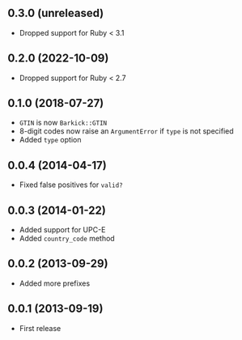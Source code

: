 ## 0.3.0 (unreleased)

- Dropped support for Ruby < 3.1

## 0.2.0 (2022-10-09)

- Dropped support for Ruby < 2.7

## 0.1.0 (2018-07-27)

- `GTIN` is now `Barkick::GTIN`
- 8-digit codes now raise an `ArgumentError` if `type` is not specified
- Added `type` option

## 0.0.4 (2014-04-17)

- Fixed false positives for `valid?`

## 0.0.3 (2014-01-22)

- Added support for UPC-E
- Added `country_code` method

## 0.0.2 (2013-09-29)

- Added more prefixes

## 0.0.1 (2013-09-19)

- First release
